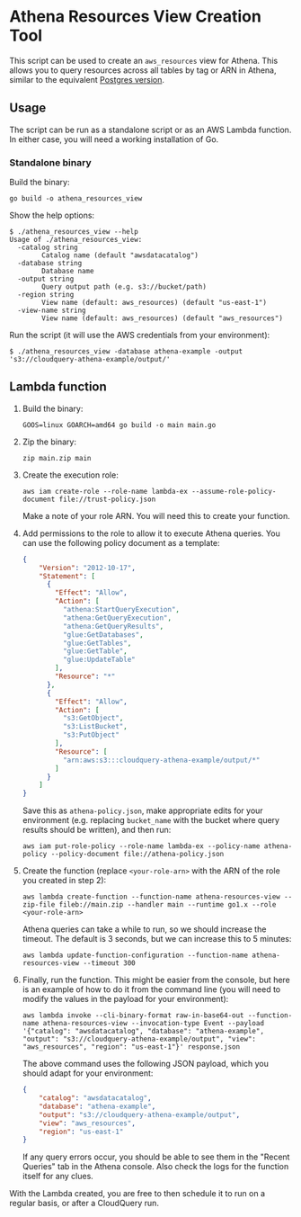 # Athena Resources View Creation Tool

This script can be used to create an `aws_resources` view for Athena. This allows you to query resources across all tables by tag or ARN in Athena, similar to the equivalent [Postgres version](../resources.sql).

## Usage

The script can be run as a standalone script or as an AWS Lambda function. In either case, you will need a working installation of Go.

### Standalone binary

Build the binary:

```shell
go build -o athena_resources_view
``` 

Show the help options:

```shell
$ ./athena_resources_view --help
Usage of ./athena_resources_view:
  -catalog string
    	Catalog name (default "awsdatacatalog")
  -database string
    	Database name
  -output string
    	Query output path (e.g. s3://bucket/path)
  -region string
    	View name (default: aws_resources) (default "us-east-1")
  -view-name string
    	View name (default: aws_resources) (default "aws_resources")
```

Run the script (it will use the AWS credentials from your environment):

```shell
$ ./athena_resources_view -database athena-example -output 's3://cloudquery-athena-example/output/'
```

## Lambda function

1. Build the binary:

   ```shell
   GOOS=linux GOARCH=amd64 go build -o main main.go
   ```

2. Zip the binary:

   ```shell
   zip main.zip main
   ```

3. Create the execution role:

   ```shell
   aws iam create-role --role-name lambda-ex --assume-role-policy-document file://trust-policy.json
   ```

   Make a note of your role ARN. You will need this to create your function.

4. Add permissions to the role to allow it to execute Athena queries. You can use the following policy document as a template:

   ```json
   {
       "Version": "2012-10-17",
       "Statement": [
         {
           "Effect": "Allow",
           "Action": [
             "athena:StartQueryExecution",
             "athena:GetQueryExecution",
             "athena:GetQueryResults",
             "glue:GetDatabases",
             "glue:GetTables",
             "glue:GetTable",
             "glue:UpdateTable"
           ],
           "Resource": "*"
         },
         {
           "Effect": "Allow",
           "Action": [
             "s3:GetObject",
             "s3:ListBucket",
             "s3:PutObject"
           ],
           "Resource": [
             "arn:aws:s3:::cloudquery-athena-example/output/*"
           ]
         }
       ]
   }
   ```

   Save this as `athena-policy.json`, make appropriate edits for your environment (e.g. replacing `bucket_name` with the bucket where query results should be written), and then run:

   ```shell
   aws iam put-role-policy --role-name lambda-ex --policy-name athena-policy --policy-document file://athena-policy.json
   ```

5. Create the function (replace `<your-role-arn>` with the ARN of the role you created in step 2):

   ```shell
   aws lambda create-function --function-name athena-resources-view --zip-file fileb://main.zip --handler main --runtime go1.x --role <your-role-arn>
   ```
   
   Athena queries can take a while to run, so we should increase the timeout. The default is 3 seconds, but we can increase this to 5 minutes:

   ```shell
   aws lambda update-function-configuration --function-name athena-resources-view --timeout 300
   ```
   
6. Finally, run the function. This might be easier from the console, but here is an example of how to do it from the command line (you will need to modify the values in the payload for your environment):

   ```shell
   aws lambda invoke --cli-binary-format raw-in-base64-out --function-name athena-resources-view --invocation-type Event --payload '{"catalog": "awsdatacatalog", "database": "athena-example", "output": "s3://cloudquery-athena-example/output", "view": "aws_resources", "region": "us-east-1"}' response.json
   ```
   
   The above command uses the following JSON payload, which you should adapt for your environment:
   ```json
   {
       "catalog": "awsdatacatalog",
       "database": "athena-example",
       "output": "s3://cloudquery-athena-example/output",
       "view": "aws_resources",
       "region": "us-east-1"
   }
   ```
   
   If any query errors occur, you should be able to see them in the "Recent Queries" tab in the Athena console. Also check the logs for the function itself for any clues.

With the Lambda created, you are free to then schedule it to run on a regular basis, or after a CloudQuery run.

